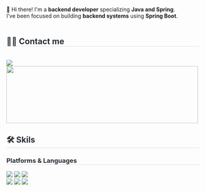 👋 Hi there! I'm a **backend developer** specializing **Java and Spring**.
<br/>
I’ve been focused on building **backend systems** using **Spring Boot**.
<br>
<br>
<h2 style="border-bottom: 1px solid #d8dee4; color: #282d33;">🧑‍💻 Contact me</h2> <br> 
    <img src="https://img.shields.io/badge/kimdonghwan913@gmail.com-EA4335?style=flat&logo=Gmail&logoColor=white"/>

<a href="https://github.com/devxb/gitanimals">
  <img
    src="https://render.gitanimals.org/lines/Develop-KIM"
    width="500"
    height="150"
  />
</a>
<br/>
<h2 style="border-bottom: 1px solid #d8dee4; color: #282d33;">🛠️ Skils</h2>  
<h3 style="border-bottom: 1px solid #d8dee4; color: #282d33;"> Platforms & Languages </h2> 
<span>
    <img src="https://img.shields.io/badge/Spring-6DB33F?style=flat&logo=Spring&logoColor=white">
    <img src="https://img.shields.io/badge/Spring Boot-6DB33F?style=flat&logo=Spring Boot&logoColor=white"> 
    <img src="https://img.shields.io/badge/react-20232a.svg?style=flat&logo=react&logoColor=61DAFB"/> <br>
    <img src="https://img.shields.io/badge/Java-007396?style=flat&logo=Java&logoColor=white">
    <img src="https://img.shields.io/badge/Javascript-F7DF1E?style=flat&logo=Javascript&logoColor=white">
    <img src="https://img.shields.io/badge/C++-00599C?style=flat&logo=C%2B%2B&logoColor=white">    
</span>
